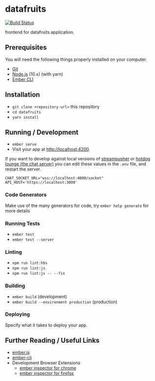 # datafruits

[![Build Status](https://github.com/datafruits/datafruits/workflows/CI/badge.svg)](https://github.com/datafruits/datafruits/actions?workflow=CI)

frontend for datafruits application.

## Prerequisites

You will need the following things properly installed on your computer.

* [Git](https://git-scm.com/)
* [Node.js](https://nodejs.org/) (10.x) (with yarn)
* [Ember CLI](https://ember-cli.com/)

## Installation

* `git clone <repository-url>` this repository
* `cd datafruits`
* `yarn install`

## Running / Development

* `ember serve`
* Visit your app at [http://localhost:4200](http://localhost:4200).

If you want to develop against local versions of
[streampusher](https://github.com/streampusher/) or [hotdog
lounge (the chat server)](https://github.com/datafruits/hotdog_lounge) you can
edit these values in the `.env` file, and restart the server.
```
CHAT_SOCKET_URL="wss://localhost:4000/socket"
API_HOST='https://localhost:3000'
```

### Code Generators

Make use of the many generators for code, try `ember help generate` for more details

### Running Tests

* `ember test`
* `ember test --server`

### Linting

* `npm run lint:hbs`
* `npm run lint:js`
* `npm run lint:js -- --fix`

### Building

* `ember build` (development)
* `ember build --environment production` (production)

### Deploying

Specify what it takes to deploy your app.

## Further Reading / Useful Links

* [ember.js](http://emberjs.com/)
* [ember-cli](https://ember-cli.com/)
* Development Browser Extensions
  * [ember inspector for chrome](https://chrome.google.com/webstore/detail/ember-inspector/bmdblncegkenkacieihfhpjfppoconhi)
  * [ember inspector for firefox](https://addons.mozilla.org/en-US/firefox/addon/ember-inspector/)
